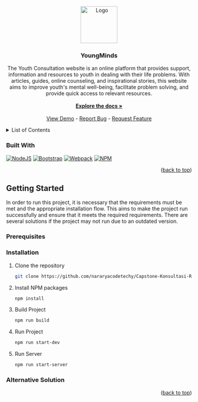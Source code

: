 <a name="readme-top"></a>

<!-- PROJECT LOGO -->
<br />
<div align="center">
  <a href="https://github.com/nararyacodetechy/Capstone-Konsultasi-Remaja">
    <img src="" alt="Logo" width="100" height="100">
  </a>

  <h3 align="center">YoungMinds</h3>

  <p align="center">
    The Youth Consultation website is an online platform that provides support, information and resources to youth in dealing with their life problems. With articles, guides, online counseling, and inspirational stories, this website aims to improve youth's mental well-being, facilitate problem solving, and provide quick access to relevant resources.
    <br />
    <br />
    <a href="https://docs.google.com/document/d/1VZlZm6ylXzXYl9dQnZL7W3UpeZ2NqiEywgOiwRdFvb0/edit?usp=sharing"><strong>Explore the docs »</strong></a>
    <br />
    <br />
    <a href="https://github.com/github_username/repo_name](https://github.com/nararyacodetechy/Capstone-Konsultasi-Remaja">View Demo</a> -
    <a href="https://github.com/nararyacodetechy/Capstone-Konsultasi-Remaja">Report Bug</a> -
    <a href="https://github.com/nararyacodetechy/Capstone-Konsultasi-Remaja">Request Feature</a>
  </p>
</div>

<!-- TABLE OF CONTENTS -->
<details>
  <summary>List of Contents</summary>
  <ol>
    <li><a href="#about-the-project">About The Project</a></li>
    <li><a href="#built-with">Built With</a></li>
    <li>
      <a href="#getting-started">Getting Started</a>
      <ul>
        <li><a href="#prerequisites">Prerequisites</a></li>
        <li><a href="#installation">Installation</a></li>
      </ul>
    </li>
    <li><a href="#usage">Usage</a></li>
    <li><a href="#roadmap">Roadmap</a></li>
    <li><a href="#contributor">Contributor</a></li>
    <li><a href="#license">License</a></li>
    <li><a href="#contact">Contact</a></li>
  </ol>
</details>

### Built With

[![NodeJS][Node.org]][Node-url]
[![Bootstrap][Bootstrap.com]][Bootstrap-url]
[![Webpack][Webpack.js.org]][Webpack-url]
[![NPM][NodePackageManagerJS.org]][NodePackageManager-url]

<p align="right">(<a href="#readme-top">back to top</a>)</p>

<!-- GETTING STARTED -->
## Getting Started

In order to run this project, it is necessary that the requirements must be met and the appropriate installation flow. This aims to make the project run successfully and ensure that it meets the required requirements. There are several solutions if the project may not run due to an outdated version.

### Prerequisites


### Installation

1. Clone the repository
   ```sh
   git clone https://github.com/nararyacodetechy/Capstone-Konsultasi-Remaja.git
   ```
2. Install NPM packages
   ```sh
   npm install
   ```
3. Build Project
   ```sh
   npm run build
   ```
4. Run Project
   ```sh
   npm run start-dev
   ```
5. Run Server
   ```sh
   npm run start-server
   ```

### Alternative Solution

<p align="right">(<a href="#readme-top">back to top</a>)</p>

<!-- MARKDOWN LINKS & IMAGES -->
[Node.org]: https://img.icons8.com/fluency/48/node-js.png
[Node-url]: https://nodejs.org
[Bootstrap.com]: https://img.icons8.com/color/48/bootstrap.png
[Bootstrap-url]: https://getbootstrap.com
[Webpack.js.org]: https://img.icons8.com/color/48/webpack.png
[Webpack-url]: https://webpack.js.org/
[NodePackageManagerJS.org]: https://img.icons8.com/color/48/npm.png
[NodePackageManager-url]: https://www.npmjs.com/
